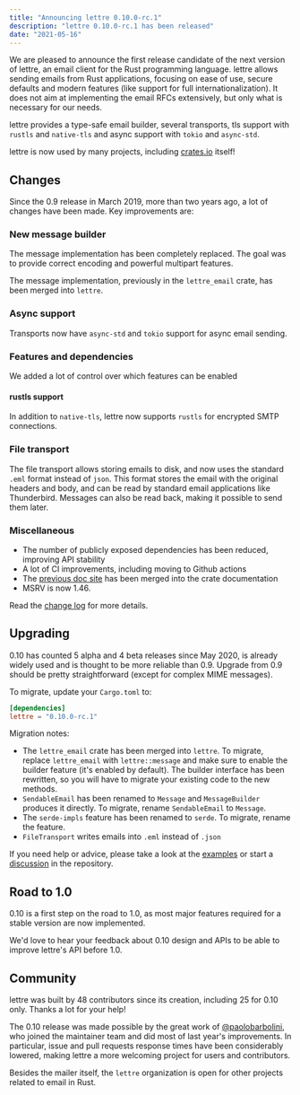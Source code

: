 ```yaml
---
title: "Announcing lettre 0.10.0-rc.1"
description: "lettre 0.10.0-rc.1 has been released"
date: "2021-05-16"
---
```


We are pleased to announce the first release candidate of the next version of lettre, an email client for the Rust programming language.
lettre allows sending emails from Rust applications, focusing on ease of use, secure
defaults and modern features (like support for full internationalization).
It does not aim at implementing the email RFCs extensively, but only what is necessary for our needs.

lettre provides a type-safe email builder, several transports, tls support with `rustls` and `native-tls` and async support with `tokio` and `async-std`.

lettre is now used by many projects, including
[crates.io](https://github.com/rust-lang/crates.io/blob/master/src/email.rs) itself!

## Changes

Since the 0.9 release in March 2019, more than two years ago, a lot of changes have been made.
Key improvements are:

### New message builder

The message implementation has been completely replaced. The goal was to provide correct encoding
and powerful multipart features.

The message implementation, previously in the `lettre_email` crate, has been merged into `lettre`.

### Async support

Transports now have `async-std` and `tokio` support for async email sending.

### Features and dependencies

We added a lot of control over which features can be enabled

#### rustls support

In addition to `native-tls`, lettre now supports `rustls` for encrypted SMTP connections.

### File transport

The file transport allows storing emails to disk, and now uses the standard `.eml`
format instead of `json`. This format stores the email with the original
headers and body, and can be read by standard email applications like Thunderbird.
Messages can also be read back, making it possible to send them later.

### Miscellaneous

* The number of publicly exposed dependencies has been reduced, improving API stability
* A lot of CI improvements, including moving to Github actions
* The [previous doc site](https://lettre.rs/0.9/) has been merged into the crate documentation
* MSRV is now 1.46.

Read the [change log](https://github.com/lettre/lettre/blob/master/CHANGELOG.md#v0100) for more details.

## Upgrading

0.10 has counted 5 alpha and 4 beta releases since May 2020, is already
widely used and is thought to be more reliable than 0.9.
Upgrade from 0.9 should be pretty straightforward (except for complex MIME messages).

To migrate, update your `Cargo.toml` to:

```toml
[dependencies]
lettre = "0.10.0-rc.1"
```

Migration notes:

* The `lettre_email` crate has been merged into `lettre`. To migrate, replace `lettre_email` with `lettre::message` and make sure to enable the builder feature (it's enabled by default). The builder interface has been rewritten, so you will have to migrate your existing code to the new methods.
* `SendableEmail` has been renamed to `Message` and `MessageBuilder` produces it directly. To migrate, rename `SendableEmail` to `Message`.
* The `serde-impls` feature has been renamed to `serde`. To migrate, rename the feature.
* `FileTransport` writes emails into `.eml` instead of `.json`

If you need help or advice, please take a look at the [examples](https://github.com/lettre/lettre/tree/master/examples) or start a [discussion](https://github.com/lettre/lettre/discussions)
in the repository.

## Road to 1.0

0.10 is a first step on the road to 1.0, as most
major features required for a stable version are now implemented.

We'd love to hear your feedback about 0.10 design and APIs
to be able to improve lettre's API before 1.0.

## Community

lettre was built by 48 contributors since its creation,
including 25 for 0.10 only. Thanks a lot for your help!

The 0.10 release was made possible by the great work of [@paolobarbolini](https://github.com/paolobarbolini),
who joined the maintainer team and did most of last year's improvements.
In particular, issue and pull requests response times have been considerably lowered,
making lettre a more welcoming project for users and contributors.

Besides the mailer itself, the `lettre` organization is open for other projects related to email in Rust.
